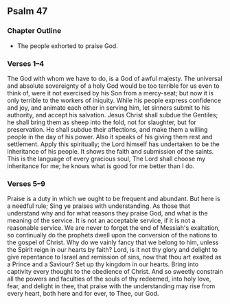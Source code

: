 ## Psalm 47

### Chapter Outline

- The people exhorted to praise God.

### Verses 1–4

The God with whom we have to do, is a God of awful majesty. The universal and absolute sovereignty of a holy God would be too terrible for us even to think of, were it not exercised by his Son from a mercy-seat; but now it is only terrible to the workers of iniquity. While his people express confidence and joy, and animate each other in serving him, let sinners submit to his authority, and accept his salvation. Jesus Christ shall subdue the Gentiles; he shall bring them as sheep into the fold, not for slaughter, but for preservation. He shall subdue their affections, and make them a willing people in the day of his power. Also it speaks of his giving them rest and settlement. Apply this spiritually; the Lord himself has undertaken to be the inheritance of his people. It shows the faith and submission of the saints. This is the language of every gracious soul, The Lord shall choose my inheritance for me; he knows what is good for me better than I do.

### Verses 5–9

Praise is a duty in which we ought to be frequent and abundant. But here is a needful rule; Sing ye praises with understanding. As those that understand why and for what reasons they praise God, and what is the meaning of the service. It is not an acceptable service, if it is not a reasonable service. We are never to forget the end of Messiah's exaltation, so continually do the prophets dwell upon the conversion of the nations to the gospel of Christ. Why do we vainly fancy that we belong to him, unless the Spirit reign in our hearts by faith? Lord, is it not thy glory and delight to give repentance to Israel and remission of sins, now that thou art exalted as a Prince and a Saviour? Set up thy kingdom in our hearts. Bring into captivity every thought to the obedience of Christ. And so sweetly constrain all the powers and faculties of the souls of thy redeemed, into holy love, fear, and delight in thee, that praise with the understanding may rise from every heart, both here and for ever, to Thee, our God.


